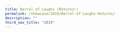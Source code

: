 ```yaml
---
title: Barrel of Laughs (Returns!)
permalink: /showcase/2019/Barrel-of-Laughs-Returns/
description: ""
third_nav_title: "2019"
---
```

